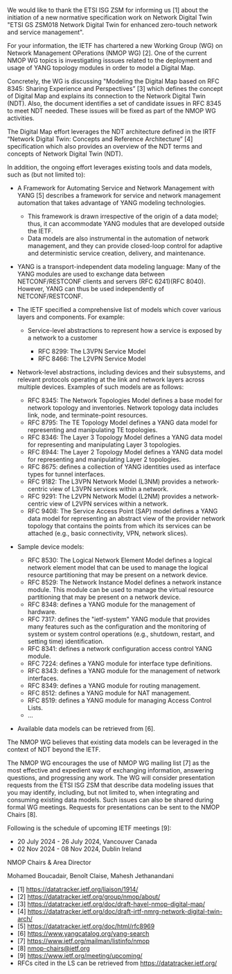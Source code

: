 We would like to thank the ETSI ISG ZSM for informing us [1] about the initiation
of a new normative specification work on Network Digital Twin "ETSI GS ZSM018 Network
Digital Twin for enhanced zero-touch network and service management".

For your information, the IETF has chartered a new Working Group (WG) on Network Management
OPerations (NMOP WG) [2]. One of the current NMOP WG topics is investigating isssues
related to the deployment and usage of YANG topology modules in order to model a Digital Map.

Concretely, the WG is discussing "Modeling the Digital Map based on RFC 8345: Sharing Experience
and Perspectives” [3] which defines the concept of Digital Map and explains its connection to the 
Network Digital Twin (NDT). Also, the document identifies a set of candidate issues in RFC 8345 to
meet NDT needed. These issues will be fixed as part of the NMOP WG activities.

The Digital Map effort leverages the NDT architecture defined in the IRTF “Network Digital Twin: Concepts and
Reference Architecture” [4] specification which also provides an overview of the NDT terms and
concepts of Network Digital Twin (NDT).

In addition, the ongoing effort leverages existing tools and data models, such as (but not limited to):

* A Framework for Automating Service and Network Management with YANG [5] describes a framework
  for service and network management automation that takes advantage of YANG modeling technologies.

    + This framework is drawn irrespective of the origin of a data model; thus, it can accommodate YANG
  modules that are developed outside the IETF.
    + Data models are also instrumental in the automation of network management, and they can provide
    closed-loop control for adaptive and deterministic service creation, delivery, and maintenance.

* YANG is a transport-independent data modeling language: Many of the YANG modules are used to
  exchange data between NETCONF/RESTCONF clients and servers (RFC 6241)(RFC 8040). However, YANG can
  thus be used independently of NETCONF/RESTCONF. 

*	The IETF specified a comprehensive list of models which cover various layers and components. For example: 

 	 + Service-level abstractions to represent how a service is exposed by a network to a customer

       - RFC 8299: The L3VPN Service Model
       - RFC 8466: The L2VPN Service Model
         
   + Network-level abstractions, including devices and their subsystems, and relevant protocols operating at the link and network
     layers across multiple devices. Examples of such models are as follows:
     
       - RFC 8345: The Network Topologies Model defines a base model for network topology
         and inventories. Network topology data includes link, node, and terminate-point resources.
       - RFC 8795: The TE Topology Model defines a YANG data model for representing and manipulating TE topologies.
       - RFC 8346: The Layer 3 Topology Model defines a YANG data model for representing and manipulating Layer 3 topologies.
       - RFC 8944: The Layer 2 Topology Model defines a YANG data model for representing and manipulating Layer 2 topologies.
       - RFC 8675: defines a collection of YANG identities used as interface types for tunnel interfaces.
       - RFC 9182: The L3VPN Network Model (L3NM) provides a network-centric view of L3VPN services within a network.
       - RFC 9291: The L2VPN Network Model (L2NM) provides a network-centric view of L2VPN services within a network.
       - RFC 9408: The Service Access Point (SAP) model defines a YANG data model for representing an abstract view
         of the provider network topology that contains the points from which its services can be attached
         (e.g., basic connectivity, VPN, network slices).

   + Sample device models:
     
      - RFC 8530: The Logical Network Element Model defines a logical network element model that
        can be used to manage the logical resource partitioning that may be present on a network
        device.
      - RFC 8529: The Network Instance Model defines a network instance module. This module can
        be used to manage the virtual resource partitioning that may be present on a network device.
      - RFC 8348: defines a YANG module for the management of hardware.
      - RFC 7317: defines the "ietf-system" YANG module that provides many features such as
        the configuration and the monitoring of system or system control operations
        (e.g., shutdown, restart, and setting time) identification.
      - RFC 8341: defines a network configuration access control YANG module.
      - RFC 7224: defines a YANG module for interface type definitions.
      - RFC 8343: defines a YANG module for the management of network interfaces.
      - RFC 8349: defines a YANG module for routing management.
      - RFC 8512: defines a YANG module for NAT management.
      - RFC 8519: defines a YANG module for managing Access Control Lists.
      - …
        
  * Available data models can be retrieved from [6].

The NMOP WG believes that existing data models can be leveraged in the context of NDT beyond the IETF.

The NMOP WG encourages the use of NMOP WG mailing list [7] as the most effective and expedient
way of exchanging information, answering questions, and progressing any work. The WG will consider
presentation requests from the ETSI ISG ZSM that describe data modeling issues that you may identify,
including, but not limited to, when integrating and consuming existing data models. Such issues
can also be shared during formal WG meetings. Requests for presentations can be sent to the NMOP Chairs [8].

Following is the schedule of upcoming IETF meetings [9]:

* 20 July 2024 - 26 July 2024, Vancouver Canada
* 02 Nov 2024 - 08 Nov 2024, Dublin Ireland

NMOP Chairs & Area Director

Mohamed Boucadair, Benoît Claise, Mahesh Jethanandani


* [1] https://datatracker.ietf.org/liaison/1914/ 
* [2] https://datatracker.ietf.org/group/nmop/about/
* [3] https://datatracker.ietf.org/doc/draft-havel-nmop-digital-map/
* [4] https://datatracker.ietf.org/doc/draft-irtf-nmrg-network-digital-twin-arch/
* [5] https://datatracker.ietf.org/doc/html/rfc8969
* [6] https://www.yangcatalog.org/yang-search
* [7] https://www.ietf.org/mailman/listinfo/nmop
* [8] nmop-chairs@ietf.org
* [9] https://www.ietf.org/meeting/upcoming/
* RFCs cited in the LS can be retrieved from https://datatracker.ietf.org/
